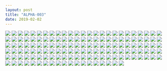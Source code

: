```yaml
---
layout: post
title: "ALPHA-003"
date: 2019-02-02
---
```



![](https://raw.githubusercontent.com/congcongjoy/ModelSpace/master/森萝财团/ALPHA/ALPHA-003/honghuatu.net(1).jpg)
![](https://raw.githubusercontent.com/congcongjoy/ModelSpace/master/森萝财团/ALPHA/ALPHA-003/honghuatu.net(2).jpg)
![](https://raw.githubusercontent.com/congcongjoy/ModelSpace/master/森萝财团/ALPHA/ALPHA-003/honghuatu.net(3).jpg)
![](https://raw.githubusercontent.com/congcongjoy/ModelSpace/master/森萝财团/ALPHA/ALPHA-003/honghuatu.net(4).jpg)
![](https://raw.githubusercontent.com/congcongjoy/ModelSpace/master/森萝财团/ALPHA/ALPHA-003/honghuatu.net(5).jpg)
![](https://raw.githubusercontent.com/congcongjoy/ModelSpace/master/森萝财团/ALPHA/ALPHA-003/honghuatu.net(6).jpg)
![](https://raw.githubusercontent.com/congcongjoy/ModelSpace/master/森萝财团/ALPHA/ALPHA-003/honghuatu.net(7).jpg)
![](https://raw.githubusercontent.com/congcongjoy/ModelSpace/master/森萝财团/ALPHA/ALPHA-003/honghuatu.net(8).jpg)
![](https://raw.githubusercontent.com/congcongjoy/ModelSpace/master/森萝财团/ALPHA/ALPHA-003/honghuatu.net(9).jpg)
![](https://raw.githubusercontent.com/congcongjoy/ModelSpace/master/森萝财团/ALPHA/ALPHA-003/honghuatu.net(10).jpg)
![](https://raw.githubusercontent.com/congcongjoy/ModelSpace/master/森萝财团/ALPHA/ALPHA-003/honghuatu.net(11).jpg)
![](https://raw.githubusercontent.com/congcongjoy/ModelSpace/master/森萝财团/ALPHA/ALPHA-003/honghuatu.net(12).jpg)
![](https://raw.githubusercontent.com/congcongjoy/ModelSpace/master/森萝财团/ALPHA/ALPHA-003/honghuatu.net(13).jpg)
![](https://raw.githubusercontent.com/congcongjoy/ModelSpace/master/森萝财团/ALPHA/ALPHA-003/honghuatu.net(14).jpg)
![](https://raw.githubusercontent.com/congcongjoy/ModelSpace/master/森萝财团/ALPHA/ALPHA-003/honghuatu.net(15).jpg)
![](https://raw.githubusercontent.com/congcongjoy/ModelSpace/master/森萝财团/ALPHA/ALPHA-003/honghuatu.net(16).jpg)
![](https://raw.githubusercontent.com/congcongjoy/ModelSpace/master/森萝财团/ALPHA/ALPHA-003/honghuatu.net(17).jpg)
![](https://raw.githubusercontent.com/congcongjoy/ModelSpace/master/森萝财团/ALPHA/ALPHA-003/honghuatu.net(18).jpg)
![](https://raw.githubusercontent.com/congcongjoy/ModelSpace/master/森萝财团/ALPHA/ALPHA-003/honghuatu.net(19).jpg)
![](https://raw.githubusercontent.com/congcongjoy/ModelSpace/master/森萝财团/ALPHA/ALPHA-003/honghuatu.net(20).jpg)
![](https://raw.githubusercontent.com/congcongjoy/ModelSpace/master/森萝财团/ALPHA/ALPHA-003/honghuatu.net(21).jpg)
![](https://raw.githubusercontent.com/congcongjoy/ModelSpace/master/森萝财团/ALPHA/ALPHA-003/honghuatu.net(22).jpg)
![](https://raw.githubusercontent.com/congcongjoy/ModelSpace/master/森萝财团/ALPHA/ALPHA-003/honghuatu.net(23).jpg)
![](https://raw.githubusercontent.com/congcongjoy/ModelSpace/master/森萝财团/ALPHA/ALPHA-003/honghuatu.net(24).jpg)
![](https://raw.githubusercontent.com/congcongjoy/ModelSpace/master/森萝财团/ALPHA/ALPHA-003/honghuatu.net(25).jpg)
![](https://raw.githubusercontent.com/congcongjoy/ModelSpace/master/森萝财团/ALPHA/ALPHA-003/honghuatu.net(26).jpg)
![](https://raw.githubusercontent.com/congcongjoy/ModelSpace/master/森萝财团/ALPHA/ALPHA-003/honghuatu.net(27).jpg)
![](https://raw.githubusercontent.com/congcongjoy/ModelSpace/master/森萝财团/ALPHA/ALPHA-003/honghuatu.net(28).jpg)
![](https://raw.githubusercontent.com/congcongjoy/ModelSpace/master/森萝财团/ALPHA/ALPHA-003/honghuatu.net(29).jpg)
![](https://raw.githubusercontent.com/congcongjoy/ModelSpace/master/森萝财团/ALPHA/ALPHA-003/honghuatu.net(30).jpg)
![](https://raw.githubusercontent.com/congcongjoy/ModelSpace/master/森萝财团/ALPHA/ALPHA-003/honghuatu.net(31).jpg)
![](https://raw.githubusercontent.com/congcongjoy/ModelSpace/master/森萝财团/ALPHA/ALPHA-003/honghuatu.net(32).jpg)
![](https://raw.githubusercontent.com/congcongjoy/ModelSpace/master/森萝财团/ALPHA/ALPHA-003/honghuatu.net(33).jpg)
![](https://raw.githubusercontent.com/congcongjoy/ModelSpace/master/森萝财团/ALPHA/ALPHA-003/honghuatu.net(34).jpg)
![](https://raw.githubusercontent.com/congcongjoy/ModelSpace/master/森萝财团/ALPHA/ALPHA-003/honghuatu.net(35).jpg)
![](https://raw.githubusercontent.com/congcongjoy/ModelSpace/master/森萝财团/ALPHA/ALPHA-003/honghuatu.net(36).jpg)
![](https://raw.githubusercontent.com/congcongjoy/ModelSpace/master/森萝财团/ALPHA/ALPHA-003/honghuatu.net(37).jpg)
![](https://raw.githubusercontent.com/congcongjoy/ModelSpace/master/森萝财团/ALPHA/ALPHA-003/honghuatu.net(38).jpg)
![](https://raw.githubusercontent.com/congcongjoy/ModelSpace/master/森萝财团/ALPHA/ALPHA-003/honghuatu.net(39).jpg)
![](https://raw.githubusercontent.com/congcongjoy/ModelSpace/master/森萝财团/ALPHA/ALPHA-003/honghuatu.net(40).jpg)
![](https://raw.githubusercontent.com/congcongjoy/ModelSpace/master/森萝财团/ALPHA/ALPHA-003/honghuatu.net(41).jpg)
![](https://raw.githubusercontent.com/congcongjoy/ModelSpace/master/森萝财团/ALPHA/ALPHA-003/honghuatu.net(42).jpg)
![](https://raw.githubusercontent.com/congcongjoy/ModelSpace/master/森萝财团/ALPHA/ALPHA-003/honghuatu.net(43).jpg)
![](https://raw.githubusercontent.com/congcongjoy/ModelSpace/master/森萝财团/ALPHA/ALPHA-003/honghuatu.net(44).jpg)
![](https://raw.githubusercontent.com/congcongjoy/ModelSpace/master/森萝财团/ALPHA/ALPHA-003/honghuatu.net(45).jpg)
![](https://raw.githubusercontent.com/congcongjoy/ModelSpace/master/森萝财团/ALPHA/ALPHA-003/honghuatu.net(46).jpg)
![](https://raw.githubusercontent.com/congcongjoy/ModelSpace/master/森萝财团/ALPHA/ALPHA-003/honghuatu.net(47).jpg)
![](https://raw.githubusercontent.com/congcongjoy/ModelSpace/master/森萝财团/ALPHA/ALPHA-003/honghuatu.net(48).jpg)
![](https://raw.githubusercontent.com/congcongjoy/ModelSpace/master/森萝财团/ALPHA/ALPHA-003/honghuatu.net(49).jpg)
![](https://raw.githubusercontent.com/congcongjoy/ModelSpace/master/森萝财团/ALPHA/ALPHA-003/honghuatu.net(50).jpg)
![](https://raw.githubusercontent.com/congcongjoy/ModelSpace/master/森萝财团/ALPHA/ALPHA-003/honghuatu.net(51).jpg)
![](https://raw.githubusercontent.com/congcongjoy/ModelSpace/master/森萝财团/ALPHA/ALPHA-003/honghuatu.net(52).jpg)
![](https://raw.githubusercontent.com/congcongjoy/ModelSpace/master/森萝财团/ALPHA/ALPHA-003/honghuatu.net(53).jpg)
![](https://raw.githubusercontent.com/congcongjoy/ModelSpace/master/森萝财团/ALPHA/ALPHA-003/honghuatu.net(54).jpg)
![](https://raw.githubusercontent.com/congcongjoy/ModelSpace/master/森萝财团/ALPHA/ALPHA-003/honghuatu.net(55).jpg)
![](https://raw.githubusercontent.com/congcongjoy/ModelSpace/master/森萝财团/ALPHA/ALPHA-003/honghuatu.net(56).jpg)
![](https://raw.githubusercontent.com/congcongjoy/ModelSpace/master/森萝财团/ALPHA/ALPHA-003/honghuatu.net(57).jpg)
![](https://raw.githubusercontent.com/congcongjoy/ModelSpace/master/森萝财团/ALPHA/ALPHA-003/honghuatu.net(58).jpg)
![](https://raw.githubusercontent.com/congcongjoy/ModelSpace/master/森萝财团/ALPHA/ALPHA-003/honghuatu.net(59).jpg)
![](https://raw.githubusercontent.com/congcongjoy/ModelSpace/master/森萝财团/ALPHA/ALPHA-003/honghuatu.net(60).jpg)
![](https://raw.githubusercontent.com/congcongjoy/ModelSpace/master/森萝财团/ALPHA/ALPHA-003/honghuatu.net(61).jpg)
![](https://raw.githubusercontent.com/congcongjoy/ModelSpace/master/森萝财团/ALPHA/ALPHA-003/honghuatu.net(62).jpg)
![](https://raw.githubusercontent.com/congcongjoy/ModelSpace/master/森萝财团/ALPHA/ALPHA-003/honghuatu.net(63).jpg)
![](https://raw.githubusercontent.com/congcongjoy/ModelSpace/master/森萝财团/ALPHA/ALPHA-003/honghuatu.net(64).jpg)
![](https://raw.githubusercontent.com/congcongjoy/ModelSpace/master/森萝财团/ALPHA/ALPHA-003/honghuatu.net(65).jpg)
![](https://raw.githubusercontent.com/congcongjoy/ModelSpace/master/森萝财团/ALPHA/ALPHA-003/honghuatu.net(66).jpg)
![](https://raw.githubusercontent.com/congcongjoy/ModelSpace/master/森萝财团/ALPHA/ALPHA-003/honghuatu.net(67).jpg)
![](https://raw.githubusercontent.com/congcongjoy/ModelSpace/master/森萝财团/ALPHA/ALPHA-003/honghuatu.net(68).jpg)
![](https://raw.githubusercontent.com/congcongjoy/ModelSpace/master/森萝财团/ALPHA/ALPHA-003/honghuatu.net(69).jpg)
![](https://raw.githubusercontent.com/congcongjoy/ModelSpace/master/森萝财团/ALPHA/ALPHA-003/honghuatu.net(70).jpg)
![](https://raw.githubusercontent.com/congcongjoy/ModelSpace/master/森萝财团/ALPHA/ALPHA-003/honghuatu.net(71).jpg)
![](https://raw.githubusercontent.com/congcongjoy/ModelSpace/master/森萝财团/ALPHA/ALPHA-003/honghuatu.net(72).jpg)
![](https://raw.githubusercontent.com/congcongjoy/ModelSpace/master/森萝财团/ALPHA/ALPHA-003/honghuatu.net(73).jpg)
![](https://raw.githubusercontent.com/congcongjoy/ModelSpace/master/森萝财团/ALPHA/ALPHA-003/honghuatu.net(74).jpg)
![](https://raw.githubusercontent.com/congcongjoy/ModelSpace/master/森萝财团/ALPHA/ALPHA-003/honghuatu.net(75).jpg)
![](https://raw.githubusercontent.com/congcongjoy/ModelSpace/master/森萝财团/ALPHA/ALPHA-003/honghuatu.net(76).jpg)
![](https://raw.githubusercontent.com/congcongjoy/ModelSpace/master/森萝财团/ALPHA/ALPHA-003/honghuatu.net(77).jpg)
![](https://raw.githubusercontent.com/congcongjoy/ModelSpace/master/森萝财团/ALPHA/ALPHA-003/honghuatu.net(78).jpg)
![](https://raw.githubusercontent.com/congcongjoy/ModelSpace/master/森萝财团/ALPHA/ALPHA-003/honghuatu.net(79).jpg)
![](https://raw.githubusercontent.com/congcongjoy/ModelSpace/master/森萝财团/ALPHA/ALPHA-003/honghuatu.net(80).jpg)
![](https://raw.githubusercontent.com/congcongjoy/ModelSpace/master/森萝财团/ALPHA/ALPHA-003/honghuatu.net(81).jpg)
![](https://raw.githubusercontent.com/congcongjoy/ModelSpace/master/森萝财团/ALPHA/ALPHA-003/honghuatu.net(82).jpg)
![](https://raw.githubusercontent.com/congcongjoy/ModelSpace/master/森萝财团/ALPHA/ALPHA-003/honghuatu.net(83).jpg)
![](https://raw.githubusercontent.com/congcongjoy/ModelSpace/master/森萝财团/ALPHA/ALPHA-003/honghuatu.net(84).jpg)
![](https://raw.githubusercontent.com/congcongjoy/ModelSpace/master/森萝财团/ALPHA/ALPHA-003/honghuatu.net(85).jpg)
![](https://raw.githubusercontent.com/congcongjoy/ModelSpace/master/森萝财团/ALPHA/ALPHA-003/honghuatu.net(86).jpg)
![](https://raw.githubusercontent.com/congcongjoy/ModelSpace/master/森萝财团/ALPHA/ALPHA-003/honghuatu.net(87).jpg)
![](https://raw.githubusercontent.com/congcongjoy/ModelSpace/master/森萝财团/ALPHA/ALPHA-003/honghuatu.net(88).jpg)
![](https://raw.githubusercontent.com/congcongjoy/ModelSpace/master/森萝财团/ALPHA/ALPHA-003/honghuatu.net(89).jpg)
![](https://raw.githubusercontent.com/congcongjoy/ModelSpace/master/森萝财团/ALPHA/ALPHA-003/honghuatu.net(90).jpg)
![](https://raw.githubusercontent.com/congcongjoy/ModelSpace/master/森萝财团/ALPHA/ALPHA-003/honghuatu.net(91).jpg)
![](https://raw.githubusercontent.com/congcongjoy/ModelSpace/master/森萝财团/ALPHA/ALPHA-003/honghuatu.net(92).jpg)
![](https://raw.githubusercontent.com/congcongjoy/ModelSpace/master/森萝财团/ALPHA/ALPHA-003/honghuatu.net(93).jpg)
![](https://raw.githubusercontent.com/congcongjoy/ModelSpace/master/森萝财团/ALPHA/ALPHA-003/honghuatu.net(94).jpg)
![](https://raw.githubusercontent.com/congcongjoy/ModelSpace/master/森萝财团/ALPHA/ALPHA-003/honghuatu.net(95).jpg)
![](https://raw.githubusercontent.com/congcongjoy/ModelSpace/master/森萝财团/ALPHA/ALPHA-003/honghuatu.net(96).jpg)
![](https://raw.githubusercontent.com/congcongjoy/ModelSpace/master/森萝财团/ALPHA/ALPHA-003/honghuatu.net(97).jpg)
![](https://raw.githubusercontent.com/congcongjoy/ModelSpace/master/森萝财团/ALPHA/ALPHA-003/honghuatu.net(98).jpg)
![](https://raw.githubusercontent.com/congcongjoy/ModelSpace/master/森萝财团/ALPHA/ALPHA-003/honghuatu.net(99).jpg)
![](https://raw.githubusercontent.com/congcongjoy/ModelSpace/master/森萝财团/ALPHA/ALPHA-003/honghuatu.net(100).jpg)
![](https://raw.githubusercontent.com/congcongjoy/ModelSpace/master/森萝财团/ALPHA/ALPHA-003/honghuatu.net(101).jpg)
![](https://raw.githubusercontent.com/congcongjoy/ModelSpace/master/森萝财团/ALPHA/ALPHA-003/honghuatu.net(102).jpg)
![](https://raw.githubusercontent.com/congcongjoy/ModelSpace/master/森萝财团/ALPHA/ALPHA-003/honghuatu.net(103).jpg)
![](https://raw.githubusercontent.com/congcongjoy/ModelSpace/master/森萝财团/ALPHA/ALPHA-003/honghuatu.net(104).jpg)
![](https://raw.githubusercontent.com/congcongjoy/ModelSpace/master/森萝财团/ALPHA/ALPHA-003/honghuatu.net(105).jpg)
![](https://raw.githubusercontent.com/congcongjoy/ModelSpace/master/森萝财团/ALPHA/ALPHA-003/honghuatu.net(106).jpg)
![](https://raw.githubusercontent.com/congcongjoy/ModelSpace/master/森萝财团/ALPHA/ALPHA-003/honghuatu.net(107).jpg)
![](https://raw.githubusercontent.com/congcongjoy/ModelSpace/master/森萝财团/ALPHA/ALPHA-003/honghuatu.net(108).jpg)
![](https://raw.githubusercontent.com/congcongjoy/ModelSpace/master/森萝财团/ALPHA/ALPHA-003/honghuatu.net(109).jpg)
![](https://raw.githubusercontent.com/congcongjoy/ModelSpace/master/森萝财团/ALPHA/ALPHA-003/honghuatu.net(110).jpg)
![](https://raw.githubusercontent.com/congcongjoy/ModelSpace/master/森萝财团/ALPHA/ALPHA-003/honghuatu.net(111).jpg)
![](https://raw.githubusercontent.com/congcongjoy/ModelSpace/master/森萝财团/ALPHA/ALPHA-003/honghuatu.net(112).jpg)
![](https://raw.githubusercontent.com/congcongjoy/ModelSpace/master/森萝财团/ALPHA/ALPHA-003/honghuatu.net(113).jpg)
![](https://raw.githubusercontent.com/congcongjoy/ModelSpace/master/森萝财团/ALPHA/ALPHA-003/honghuatu.net(114).jpg)
![](https://raw.githubusercontent.com/congcongjoy/ModelSpace/master/森萝财团/ALPHA/ALPHA-003/honghuatu.net(115).jpg)
![](https://raw.githubusercontent.com/congcongjoy/ModelSpace/master/森萝财团/ALPHA/ALPHA-003/honghuatu.net(116).jpg)
![](https://raw.githubusercontent.com/congcongjoy/ModelSpace/master/森萝财团/ALPHA/ALPHA-003/honghuatu.net(117).jpg)
![](https://raw.githubusercontent.com/congcongjoy/ModelSpace/master/森萝财团/ALPHA/ALPHA-003/honghuatu.net(118).jpg)
![](https://raw.githubusercontent.com/congcongjoy/ModelSpace/master/森萝财团/ALPHA/ALPHA-003/honghuatu.net(119).jpg)
![](https://raw.githubusercontent.com/congcongjoy/ModelSpace/master/森萝财团/ALPHA/ALPHA-003/honghuatu.net(120).jpg)
![](https://raw.githubusercontent.com/congcongjoy/ModelSpace/master/森萝财团/ALPHA/ALPHA-003/honghuatu.net(121).jpg)
![](https://raw.githubusercontent.com/congcongjoy/ModelSpace/master/森萝财团/ALPHA/ALPHA-003/honghuatu.net(122).jpg)
![](https://raw.githubusercontent.com/congcongjoy/ModelSpace/master/森萝财团/ALPHA/ALPHA-003/honghuatu.net(123).jpg)
![](https://raw.githubusercontent.com/congcongjoy/ModelSpace/master/森萝财团/ALPHA/ALPHA-003/honghuatu.net(124).jpg)
![](https://raw.githubusercontent.com/congcongjoy/ModelSpace/master/森萝财团/ALPHA/ALPHA-003/honghuatu.net(125).jpg)
![](https://raw.githubusercontent.com/congcongjoy/ModelSpace/master/森萝财团/ALPHA/ALPHA-003/honghuatu.net(126).jpg)
![](https://raw.githubusercontent.com/congcongjoy/ModelSpace/master/森萝财团/ALPHA/ALPHA-003/honghuatu.net(127).jpg)
![](https://raw.githubusercontent.com/congcongjoy/ModelSpace/master/森萝财团/ALPHA/ALPHA-003/honghuatu.net(128).jpg)
![](https://raw.githubusercontent.com/congcongjoy/ModelSpace/master/森萝财团/ALPHA/ALPHA-003/honghuatu.net(129).jpg)
![](https://raw.githubusercontent.com/congcongjoy/ModelSpace/master/森萝财团/ALPHA/ALPHA-003/honghuatu.net(130).jpg)
![](https://raw.githubusercontent.com/congcongjoy/ModelSpace/master/森萝财团/ALPHA/ALPHA-003/honghuatu.net(131).jpg)
![](https://raw.githubusercontent.com/congcongjoy/ModelSpace/master/森萝财团/ALPHA/ALPHA-003/honghuatu.net(132).jpg)
![](https://raw.githubusercontent.com/congcongjoy/ModelSpace/master/森萝财团/ALPHA/ALPHA-003/honghuatu.net(133).jpg)
![](https://raw.githubusercontent.com/congcongjoy/ModelSpace/master/森萝财团/ALPHA/ALPHA-003/honghuatu.net(134).jpg)
![](https://raw.githubusercontent.com/congcongjoy/ModelSpace/master/森萝财团/ALPHA/ALPHA-003/honghuatu.net(135).jpg)
![](https://raw.githubusercontent.com/congcongjoy/ModelSpace/master/森萝财团/ALPHA/ALPHA-003/honghuatu.net(136).jpg)
![](https://raw.githubusercontent.com/congcongjoy/ModelSpace/master/森萝财团/ALPHA/ALPHA-003/honghuatu.net(137).jpg)
![](https://raw.githubusercontent.com/congcongjoy/ModelSpace/master/森萝财团/ALPHA/ALPHA-003/honghuatu.net(138).jpg)
![](https://raw.githubusercontent.com/congcongjoy/ModelSpace/master/森萝财团/ALPHA/ALPHA-003/honghuatu.net(139).jpg)
![](https://raw.githubusercontent.com/congcongjoy/ModelSpace/master/森萝财团/ALPHA/ALPHA-003/honghuatu.net(140).jpg)
![](https://raw.githubusercontent.com/congcongjoy/ModelSpace/master/森萝财团/ALPHA/ALPHA-003/honghuatu.net(141).jpg)
![](https://raw.githubusercontent.com/congcongjoy/ModelSpace/master/森萝财团/ALPHA/ALPHA-003/honghuatu.net(142).jpg)
![](https://raw.githubusercontent.com/congcongjoy/ModelSpace/master/森萝财团/ALPHA/ALPHA-003/honghuatu.net(143).jpg)
![](https://raw.githubusercontent.com/congcongjoy/ModelSpace/master/森萝财团/ALPHA/ALPHA-003/honghuatu.net(144).jpg)
